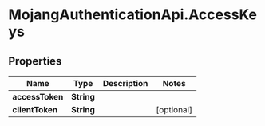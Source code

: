 # MojangAuthenticationApi.AccessKeys

## Properties
Name | Type | Description | Notes
------------ | ------------- | ------------- | -------------
**accessToken** | **String** |  | 
**clientToken** | **String** |  | [optional] 


